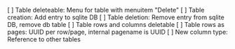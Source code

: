[ ] Table deleteable: Menu for table with menuitem "Delete"
[ ] Table creation: Add entry to sqlite DB
[ ] Table deletion: Remove entry from sqlite DB, remove db table
[ ] Table rows and columns deletable
[ ] Table rows as pages: UUID per row/page, internal pagename is UUID
[ ] New column type: Reference to other tables